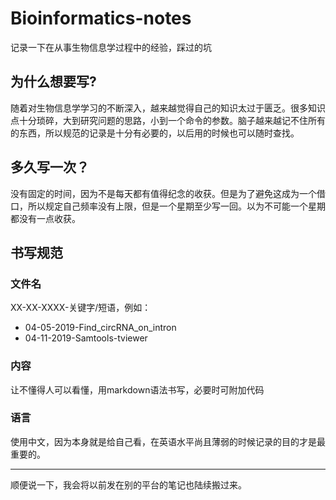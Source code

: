 # Bioinformatics-notes

记录一下在从事生物信息学过程中的经验，踩过的坑
## 为什么想要写?
随着对生物信息学学习的不断深入，越来越觉得自己的知识太过于匮乏。很多知识点十分琐碎，大到研究问题的思路，小到一个命令的参数。脑子越来越记不住所有的东西，所以规范的记录是十分有必要的，以后用的时候也可以随时查找。
## 多久写一次？
没有固定的时间，因为不是每天都有值得纪念的收获。但是为了避免这成为一个借口，所以规定自己频率没有上限，但是一个星期至少写一回。以为不可能一个星期都没有一点收获。
## 书写规范
### 文件名
XX-XX-XXXX-关键字/短语，例如：
 - 04-05-2019-Find_circRNA_on_intron
 - 04-11-2019-Samtools-tviewer
### 内容
让不懂得人可以看懂，用markdown语法书写，必要时可附加代码
### 语言
使用中文，因为本身就是给自己看，在英语水平尚且薄弱的时候记录的目的才是最重要的。
***
顺便说一下，我会将以前发在别的平台的笔记也陆续搬过来。
